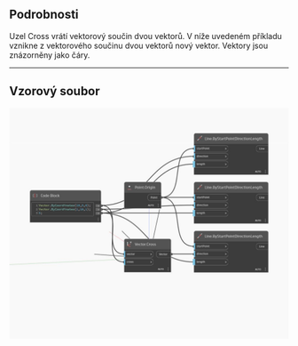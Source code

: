 ## Podrobnosti
Uzel Cross vrátí vektorový součin dvou vektorů. V níže uvedeném příkladu vznikne z vektorového součinu dvou vektorů nový vektor. Vektory jsou znázorněny jako čáry.
___
## Vzorový soubor

![Cross](./Autodesk.DesignScript.Geometry.Vector.Cross_img.jpg)

